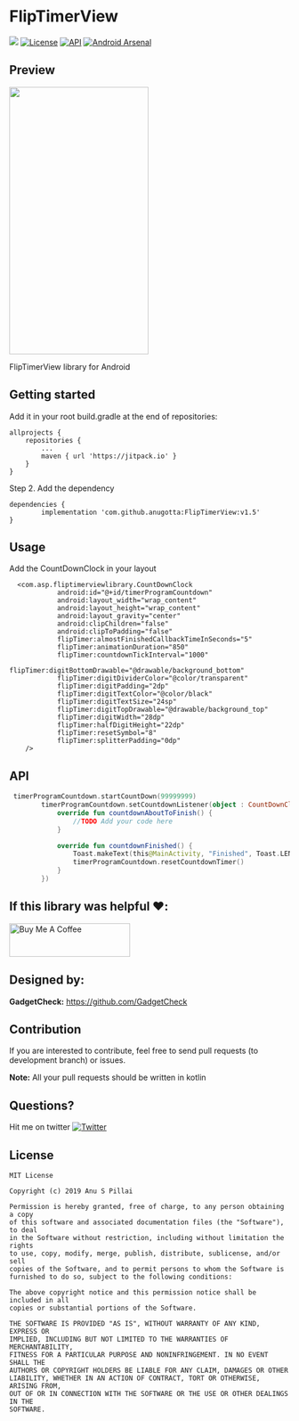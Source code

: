 # FlipTimerView
[![](https://jitpack.io/v/anugotta/FlipTimerView.svg)](https://jitpack.io/#anugotta/FlipTimerView)
[![License](http://img.shields.io/badge/license-MIT-green.svg?style=flat)]()
[![API](https://img.shields.io/badge/API-16%2B-brightgreen.svg?style=flat)](https://android-arsenal.com/api?level=16)
[![Android Arsenal]( https://img.shields.io/badge/Android%20Arsenal-FlipTimerView-green.svg?style=flat )]( https://android-arsenal.com/details/1/7634 )


## Preview
<img src="imgs/preview.gif" width="250" height="480"/>


FlipTimerView library for Android

## Getting started
Add it in your root build.gradle at the end of repositories:

	allprojects {
		repositories {
			...
			maven { url 'https://jitpack.io' }
		}
	}
Step 2. Add the dependency

	dependencies {
	        implementation 'com.github.anugotta:FlipTimerView:v1.5'
	}
  

## Usage
Add the CountDownClock in your layout

```
  <com.asp.fliptimerviewlibrary.CountDownClock
            android:id="@+id/timerProgramCountdown"
            android:layout_width="wrap_content"
            android:layout_height="wrap_content"
            android:layout_gravity="center"
            android:clipChildren="false"
            android:clipToPadding="false"
            flipTimer:almostFinishedCallbackTimeInSeconds="5"
            flipTimer:animationDuration="850"
            flipTimer:countdownTickInterval="1000"
            flipTimer:digitBottomDrawable="@drawable/background_bottom"
            flipTimer:digitDividerColor="@color/transparent"
            flipTimer:digitPadding="2dp"
            flipTimer:digitTextColor="@color/black"
            flipTimer:digitTextSize="24sp"
            flipTimer:digitTopDrawable="@drawable/background_top"
            flipTimer:digitWidth="28dp"
            flipTimer:halfDigitHeight="22dp"
            flipTimer:resetSymbol="8"
            flipTimer:splitterPadding="0dp"
    />
```

## API
```kotlin
 timerProgramCountdown.startCountDown(99999999)
        timerProgramCountdown.setCountdownListener(object : CountDownClock.CountdownCallBack {
            override fun countdownAboutToFinish() {
                //TODO Add your code here
            }

            override fun countdownFinished() {
                Toast.makeText(this@MainActivity, "Finished", Toast.LENGTH_SHORT).show()
                timerProgramCountdown.resetCountdownTimer()
            }
        })
```


## If this library was helpful ❤️:
<a href="https://www.buymeacoffee.com/anugotta" target="_blank"><img src="https://cdn.buymeacoffee.com/buttons/v2/default-yellow.png" alt="Buy Me A Coffee" style="height: 60px !important;width: 217px !important;" ></a>




## Designed by:
**GadgetCheck:**
https://github.com/GadgetCheck




## Contribution

If you are interested to contribute, feel free to send pull requests (to development branch) or issues.

**Note:** All your pull requests should be written in kotlin

## Questions?
Hit me on twitter [![Twitter](https://img.shields.io/badge/Twitter-@as_pillai-blue.svg?style=flat)](https://twitter.com/as_pillai)


## License

    MIT License

    Copyright (c) 2019 Anu S Pillai

    Permission is hereby granted, free of charge, to any person obtaining a copy
    of this software and associated documentation files (the "Software"), to deal
    in the Software without restriction, including without limitation the rights
    to use, copy, modify, merge, publish, distribute, sublicense, and/or sell
    copies of the Software, and to permit persons to whom the Software is
    furnished to do so, subject to the following conditions:

    The above copyright notice and this permission notice shall be included in all
    copies or substantial portions of the Software.

    THE SOFTWARE IS PROVIDED "AS IS", WITHOUT WARRANTY OF ANY KIND, EXPRESS OR
    IMPLIED, INCLUDING BUT NOT LIMITED TO THE WARRANTIES OF MERCHANTABILITY,
    FITNESS FOR A PARTICULAR PURPOSE AND NONINFRINGEMENT. IN NO EVENT SHALL THE
    AUTHORS OR COPYRIGHT HOLDERS BE LIABLE FOR ANY CLAIM, DAMAGES OR OTHER
    LIABILITY, WHETHER IN AN ACTION OF CONTRACT, TORT OR OTHERWISE, ARISING FROM,
    OUT OF OR IN CONNECTION WITH THE SOFTWARE OR THE USE OR OTHER DEALINGS IN THE
    SOFTWARE.

